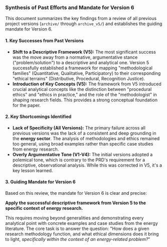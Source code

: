 ### Synthesis of Past Efforts and Mandate for Version 6

This document summarizes the key findings from a review of all previous project versions (`archive/` through `archive_v5/`) and establishes the guiding mandate for Version 6.

#### 1. Key Successes from Past Versions

- **Shift to a Descriptive Framework (V5):** The most significant success was the move away from a normative, argumentative stance ("problem/solution") to a descriptive and analytical one. Version 5 successfully established a framework for mapping "methodological families" (Quantitative, Qualitative, Participatory) to their corresponding "ethical terrains" (Distributive, Procedural, Recognition Justice).
- **Introduction of Key Concepts (V5):** The framework from V5 introduced crucial analytical concepts like the distinction between "procedural ethics" and "ethics in practice," and the role of the "methodologist" in shaping research fields. This provides a strong conceptual foundation for the paper.

#### 2. Key Shortcomings Identified

- **Lack of Specificity (All Versions):** The primary failure across all previous versions was the lack of a consistent and deep grounding in the **energy sector**. The analysis of methodologies and ethics remained too general, using broad examples rather than specific case studies from energy research.
- **Overly Argumentative Tone (V1-V4):** The initial versions adopted a polemical tone, which is contrary to the PRD's requirement for a descriptive, observational analysis. While this was corrected in V5, it's a key lesson learned.

#### 3. Guiding Mandate for Version 6

Based on this review, the mandate for Version 6 is clear and precise:

**Apply the successful descriptive framework from Version 5 to the specific context of energy research.**

This requires moving beyond generalities and demonstrating every analytical point with concrete examples and case studies from the energy literature. The core task is to answer the question: "How does a given research methodology function, and what ethical dimensions does it bring to light, *specifically within the context of an energy-related problem?*" 